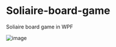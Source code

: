 # Soliaire-board-game
Soliaire board game in WPF

![image](https://user-images.githubusercontent.com/81424607/201098895-d31a6122-e69e-41b3-bba3-2a8f1d0c5787.png)
